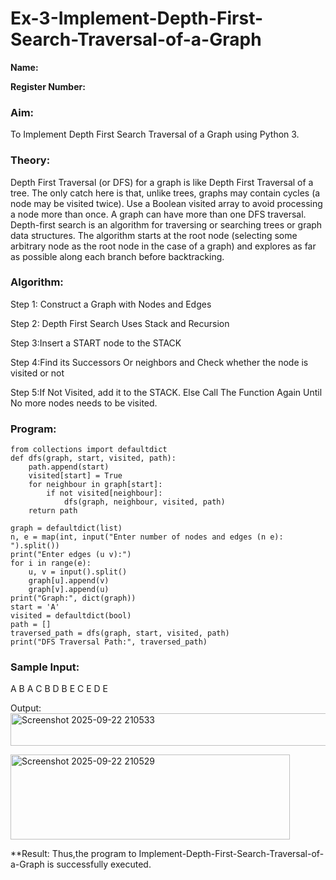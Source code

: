 # Ex-3-Implement-Depth-First-Search-Traversal-of-a-Graph

**Name:**

**Register Number:**

### Aim:
To Implement Depth First Search Traversal of a Graph using Python 3.

### Theory:

Depth First Traversal (or DFS) for a graph is like Depth First Traversal of a tree. 
The only catch here is that, unlike trees, graphs may contain cycles (a node may be visited twice). 
Use a Boolean visited array to avoid processing a node more than once. 
A graph can have more than one DFS traversal. Depth-first search is an algorithm for traversing or searching trees or graph data structures. 
The algorithm starts at the root node (selecting some arbitrary node as the root node in the case of a graph) and explores as far as possible along each branch before backtracking. 

### Algorithm:

Step 1: Construct a Graph with Nodes and Edges

Step 2: Depth First Search Uses Stack and Recursion

Step 3:Insert a START node to the STACK

Step 4:Find its Successors Or neighbors and Check whether the node is visited or not

Step 5:If Not Visited, add it to the STACK. Else Call The Function Again Until No more nodes needs to be visited.


### Program:
```
from collections import defaultdict
def dfs(graph, start, visited, path):
    path.append(start)
    visited[start] = True
    for neighbour in graph[start]:
        if not visited[neighbour]:
            dfs(graph, neighbour, visited, path)
    return path

graph = defaultdict(list)
n, e = map(int, input("Enter number of nodes and edges (n e): ").split())
print("Enter edges (u v):")
for i in range(e):
    u, v = input().split()
    graph[u].append(v)
    graph[v].append(u)
print("Graph:", dict(graph))
start = 'A'
visited = defaultdict(bool)
path = []
traversed_path = dfs(graph, start, visited, path)
print("DFS Traversal Path:", traversed_path)
```

### Sample Input:
A B
A C
B D
B E
C E
D E

 Output:
<img width="861" height="52" alt="Screenshot 2025-09-22 210533" src="https://github.com/user-attachments/assets/0dc683e6-ed1c-478b-9b41-e47d550fb43a" />

<img width="447" height="136" alt="Screenshot 2025-09-22 210529" src="https://github.com/user-attachments/assets/f8e04693-1034-4d98-a9f3-89ce33a03902" />





**Result:
Thus,the program to Implement-Depth-First-Search-Traversal-of-a-Graph is successfully executed.
